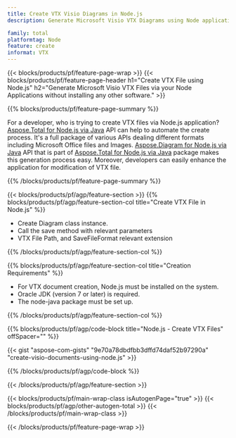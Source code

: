```yaml
---
title: Create VTX Visio Diagrams in Node.js
description: Generate Microsoft Visio VTX Diagrams using Node applications without using Microsoft Office. 

family: total
platformtag: Node
feature: create
informat: VTX
---
```

{{< blocks/products/pf/feature-page-wrap >}}
{{< blocks/products/pf/feature-page-header h1="Create VTX File using Node.js" h2="Generate Microsoft Visio VTX Files via your Node Applications without installing any other software." >}}

{{% blocks/products/pf/feature-page-summary %}}

For a developer, who is trying to create VTX files via Node.js application? [Aspose.Total for Node.js via Java](https://products.aspose.com/total/nodejs-java/) API can help to automate the create process. It's a full package of various APIs dealing different formats including Microsoft Office files and Images. [Aspose.Diagram for Node.js via Java](https://products.aspose.com/diagram/nodejs-java/) API that is part of [Aspose.Total for Node.js via Java](https://products.aspose.com/total/nodejs-java/) package makes this generation process easy. Moreover, developers can easily enhance the application for modification of VTX file. 

{{% /blocks/products/pf/feature-page-summary %}}

{{< blocks/products/pf/agp/feature-section >}}
{{% blocks/products/pf/agp/feature-section-col title="Create VTX File in Node.js" %}}

- Create Diagram class instance.
- Call the save method with relevant parameters
- VTX File Path, and SaveFileFormat relevant extension

{{% /blocks/products/pf/agp/feature-section-col %}}

{{% blocks/products/pf/agp/feature-section-col title="Creation Requirements" %}}

- For VTX document creation, Node.js must be installed on the system.
- Oracle JDK (version 7 or later) is required.
- The node-java package must be set up.

{{% /blocks/products/pf/agp/feature-section-col %}}

{{% blocks/products/pf/agp/code-block title="Node.js - Create VTX Files" offSpacer="" %}}

{{< gist "aspose-com-gists" "9e70a78dbdfbb3dffd74daf52b97290a" "create-visio-documents-using-node.js" >}}

{{% /blocks/products/pf/agp/code-block %}}

{{< /blocks/products/pf/agp/feature-section >}}

{{< blocks/products/pf/main-wrap-class isAutogenPage="true" >}}
{{< blocks/products/pf/agp/other-autogen-total >}}
{{< /blocks/products/pf/main-wrap-class >}}

{{< /blocks/products/pf/feature-page-wrap >}}